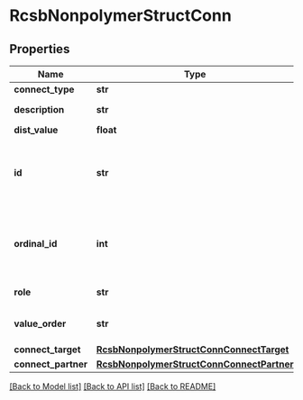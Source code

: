 # RcsbNonpolymerStructConn

## Properties
Name | Type | Description | Notes
------------ | ------------- | ------------- | -------------
**connect_type** | **str** | The connection type. | [optional] 
**description** | **str** | A description of special details of the connection. | [optional] 
**dist_value** | **float** | Distance value for this contact. | [optional] 
**id** | **str** | The value of _rcsb_nonpolymer_struct_conn.id is an identifier for connection.   Note that this item need not be a number; it can be any unique  identifier. | [optional] 
**ordinal_id** | **int** | The value of _rcsb_nonpolymer_struct_conn.id must uniquely identify a record in  the rcsb_nonpolymer_struct_conn list. | 
**role** | **str** | The chemical or structural role of the interaction | [optional] 
**value_order** | **str** | The chemical bond order associated with the specified atoms in  this contact. | [optional] 
**connect_target** | [**RcsbNonpolymerStructConnConnectTarget**](RcsbNonpolymerStructConnConnectTarget.md) |  | [optional] 
**connect_partner** | [**RcsbNonpolymerStructConnConnectPartner**](RcsbNonpolymerStructConnConnectPartner.md) |  | [optional] 

[[Back to Model list]](../README.md#documentation-for-models) [[Back to API list]](../README.md#documentation-for-api-endpoints) [[Back to README]](../README.md)

